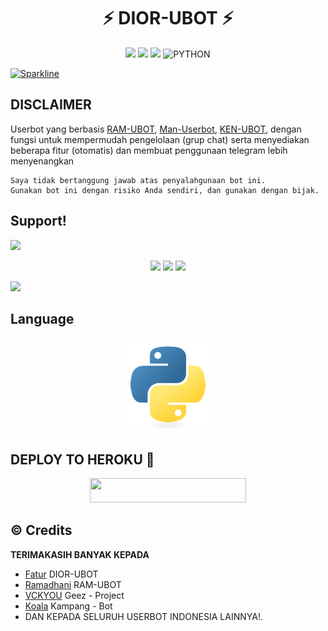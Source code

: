 <h1 align="center">⚡ DIOR-UBOT ⚡</h1>


<p align="center">
    <a href="https://github.com/DIORrios285/DIOR-UBOT/commits/DIOR-UBOT"><img 
src="https://img.shields.io/github/last-commit/DIORrios285/DIOR-UBOT?color=ff0000&logo=github&logoColor=green&style=for-the-badge" /></a>
    <a href="https://github.com/DIORrios285/DIOR-UBOT"> <img 
src="https://img.shields.io/github/repo-size/DIORrios285/DIOR-UBOT?logo=github&logoColor=green&style=for-the-badge" /></a>
    <a href="https://pypi.org/project/Telethon/"><img 
src="https://img.shields.io/pypi/v/telethon?color=important&label=telethon&logo=python&logoColor=green&style=for-the-badge" /></a>
    <img alt="PYTHON" src="https://img.shields.io/badge/PYTHON-v3.9.6-purple?style=for-the-badge&logo=appveyor&logoColor=green"/>
    </p>

[![Sparkline](https://stars.medv.io/DIORrios285/DIOR-UBOT.svg)](https://stars.medv.io/DIORrios285/DIOR-UBOT)


## DISCLAIMER

Userbot yang berbasis [RAM-UBOT](https://github.com/ramadhani892/RAM-UBOT), [Man-Userbot](https://github.com/mrismanaziz/Man-Userbot), [KEN-UBOT](https://github.com/Kennedy-ex/KEN-UBOT), dengan fungsi untuk mempermudah pengelolaan (grup chat) serta menyediakan beberapa fitur (otomatis) dan membuat penggunaan telegram lebih menyenangkan 

```
Saya tidak bertanggung jawab atas penyalahgunaan bot ini.
Gunakan bot ini dengan risiko Anda sendiri, dan gunakan dengan bijak.
```

## Support!
</p>
<img src="https://user-images.githubusercontent.com/73097560/115834477-dbab4500-a447-11eb-908a-139a6edaec5c.gif">
    <p align="center"> 
    <a href="https://t.me/fandasupport" target="blank"><img src="https://img.icons8.com/nolan/55/telegram-app.png" /></a>
    <a href="https://t.me/fandaproject" target="blank"><img src="https://img.icons8.com/nolan/55/telegram-app.png" /></a>
    <a href="https://instagram.com/fatur.285" target="blank"><img src="https://img.icons8.com/nolan/55/instagram-new.png" /></a>
</p>
<img src="https://user-images.githubusercontent.com/73097560/115834477-dbab4500-a447-11eb-908a-139a6edaec5c.gif">

## Language
<p align="center"> 
<a 
href="https://www.python.org" target="_blank"> <img 
src="https://raw.githubusercontent.com/devicons/devicon/master/icons/python/python-original.svg" alt="python" width="150" height="150"/> 
</a> </p>

## DEPLOY TO HEROKU 💜
<p align="center"><a href="https://heroku.com/deploy?template=https://github.com/DIORrios285/Deploy-Dior/tree/DIOR-UBOT">
<img src="https://img.shields.io/badge/Deploy%20To%20Heroku-DE1EFB?style=flat&logo=heroku" width="250" height="38.60" />
</a></p>

## © Credits

 **TERIMAKASIH BANYAK KEPADA**
*   [Fatur](https://github.com/DIORros285/DIOR-UBOT) DIOR-UBOT 
*   [Ramadhani](https://github.com/ramadhani892/RAM-UBOT) RAM-UBOT
*   [VCKYOU](https://github.com/Vckyou/Geez-Project)    Geez - Project
*   [Koala](https://github.com/ManusiaRakitan/Kampang-Bot)    Kampang - Bot
*   DAN KEPADA SELURUH USERBOT INDONESIA LAINNYA!.
